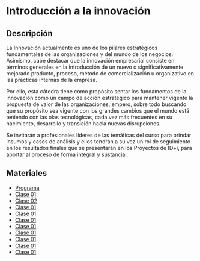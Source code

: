 # Introducción a la innovación

## Descripción
La Innovación actualmente es uno de los pilares estratégicos fundamentales de las organizaciones y del mundo de los negocios. Asimismo, cabe destacar que la innovación empresarial consiste en términos generales en la introducción de un nuevo o significativamente mejorado producto, proceso, método de comercialización u organizativo en las prácticas internas de la empresa.

Por ello, esta cátedra tiene como propósito sentar los fundamentos de la innovación como un campo de acción estratégico para mantener vigente la propuesta de valor de las organizaciones, empero, sobre todo buscando que su propósito sea vigente con los grandes cambios que el mundo está teniendo con las olas tecnológicas, cada vez más frecuentes en su nacimiento, desarrollo y transición hacia nuevas disrupciones.

Se invitarán a profesionales líderes de las temáticas del curso para brindar insumos y casos de análisis y ellos tendrán a su vez un rol de seguimiento en los resultados finales que se presentarán en los Proyectos de ID+i, para aportar al proceso de forma integral y sustancial.

## Materiales

* [Programa](/)
* [Clase 01](/01/01.html)
* [Clase 02](/02/02.html)
* [Clase 01](/03/03.html)
* [Clase 01](/04/04.html)
* [Clase 01](/05/05.html)
* [Clase 01](/06/06.html)
* [Clase 01](/07/07.html)
* [Clase 01](/08/08.html)
* [Clase 01](/09/09.html)
* [Clase 01](/10/10.html)
